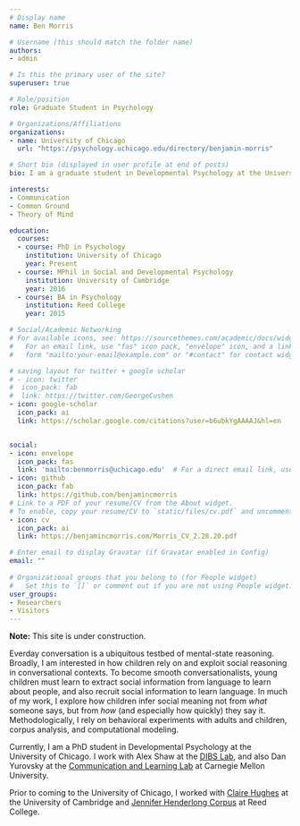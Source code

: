 ```yaml
---
# Display name
name: Ben Morris

# Username (this should match the folder name)
authors:
- admin

# Is this the primary user of the site?
superuser: true

# Role/position
role: Graduate Student in Psychology

# Organizations/Affiliations
organizations:
- name: University of Chicago
  url: "https://psychology.uchicago.edu/directory/benjamin-morris"

# Short bio (displayed in user profile at end of posts)
bio: I am a graduate student in Developmental Psychology at the University of Chicago, working with Alex Shaw, and also Daniel Yurovsky at Carnegie Mellon University. 

interests:
- Communication
- Common Ground
- Theory of Mind

education:
  courses:
  - course: PhD in Psychology
    institution: University of Chicago
    year: Present
  - course: MPhil in Social and Developmental Psychology
    institution: University of Cambridge
    year: 2016
  - course: BA in Psychology
    institution: Reed College
    year: 2015

# Social/Academic Networking
# For available icons, see: https://sourcethemes.com/academic/docs/widgets/#icons
#   For an email link, use "fas" icon pack, "envelope" icon, and a link in the
#   form "mailto:your-email@example.com" or "#contact" for contact widget.

# saving layout for twitter + google scholar
# - icon: twitter
#  icon_pack: fab
#  link: https://twitter.com/GeorgeCushen
- icon: google-scholar
  icon_pack: ai
  link: https://scholar.google.com/citations?user=b6ubkYgAAAAJ&hl=en


social:
- icon: envelope
  icon_pack: fas
  link: 'mailto:benmorris@uchicago.edu'  # For a direct email link, use "mailto:test@example.org".
- icon: github
  icon_pack: fab
  link: https://github.com/benjamincmorris
# Link to a PDF of your resume/CV from the About widget.
# To enable, copy your resume/CV to `static/files/cv.pdf` and uncomment the lines below.  
- icon: cv
  icon_pack: ai
  link: https://benjamincmorris.com/Morris_CV_2.28.20.pdf

# Enter email to display Gravatar (if Gravatar enabled in Config)
email: ""
  
# Organizational groups that you belong to (for People widget)
#   Set this to `[]` or comment out if you are not using People widget.  
user_groups:
- Researchers
- Visitors
---
```


**Note:** This site is under construction.

Everday conversation is a ubiquitous testbed of mental-state reasoning. Broadly, I am interested in how children rely on and exploit social reasoning in conversational contexts. To become smooth conversationalists, young children must learn to extract social information from language to learn about people, and also recruit social information to learn language. In much of my work, I explore how children infer social meaning not from *what* someone says, but from *how* (and especially how quickly) they say it. Methodologically, I rely on behavioral experiments with adults and children, corpus analysis, and computational modeling.

Currently, I am a PhD student in Developmental Psychology at the University of Chicago. I work with Alex Shaw at the [DIBS Lab](https://www.dibslab.uchicago.edu/), and also Dan Yurovsky at the [Communication and Learning Lab](https://callab.uchicago.edu/) at Carnegie Mellon University.

Prior to coming to the University of Chicago, I worked with [Claire Hughes](https://www.cfr.cam.ac.uk/directory/ClaireHughes) at the University of Cambridge and [Jennifer Henderlong Corpus](https://www.reed.edu/psychology/faculty/corpus.html) at Reed College. 



<!-- Broadly, I work on the intersection between language and social cognition across development. I am especially interested in emerging conceptions of knowledge, and in the language cues that drive children's inferences about knowledge. I am also interested in how children reason about knowledge transmission, espeically via language. To address these questions, I employ behavioral experiments with adults and children, corpus analysis, and computational modeling. -->

<!-- I am especially interested in how children evaluate and integrate information from other people, and how they begin to transmit information to other people (to communicate successfully in conversation, or to convince others in argumentation). In order to do this sucessfully, children first need to be able to infer who knows what and how much-- I am currently studying the language cues that drive children's inferences about knowledge, and their emerging theories of knowledge generally. -->

